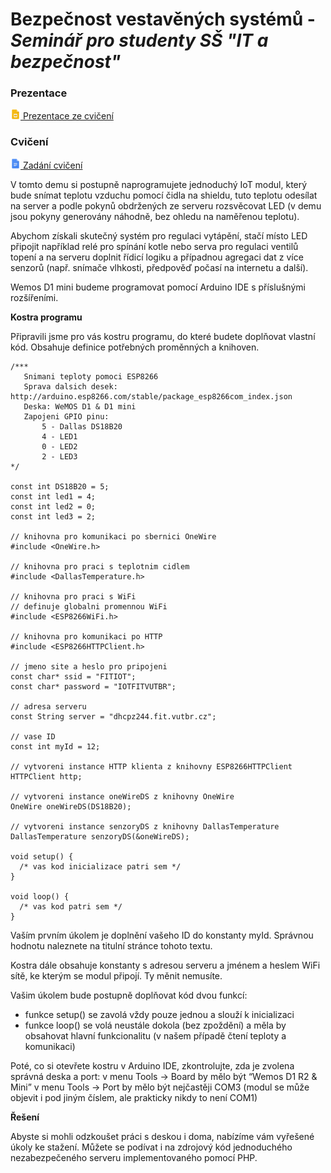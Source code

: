 Bezpečnost vestavěných systémů - *Seminář pro studenty SŠ "IT a bezpečnost"*
==============================



### Prezentace ###

[![Google Slides](misc/slides.png) Prezentace ze cvičení](https://docs.google.com/presentation/d/1sUErDtJMu-sDf1eJhjGv_D8pvDge2YkUTx2nQOzZXFg/edit?usp=sharing)

### Cvičení ###
[![Google Docs](misc/docs.png) Zadání cvičení](https://docs.google.com/document/d/1Oer2RyeE5OSiQqa4KS85ElZ2al3vTIOPsZyrpHvq5Ek/edit?usp=sharing)

V tomto demu si postupně naprogramujete jednoduchý IoT modul, který bude snímat teplotu vzduchu pomocí čidla na shieldu, tuto teplotu odesílat na server a podle pokynů obdržených ze serveru rozsvěcovat LED (v demu jsou pokyny generovány náhodně, bez ohledu na naměřenou teplotu).

Abychom získali skutečný systém pro regulaci vytápění, stačí místo LED připojit například relé pro spínání kotle nebo serva pro regulaci ventilů topení a na serveru doplnit řídicí logiku a případnou agregaci dat z více senzorů (např. snímače vlhkosti, předpověď počasí na internetu a další).

Wemos D1 mini budeme programovat pomocí Arduino IDE s příslušnými rozšířeními. 

**Kostra programu**

Připravili jsme pro vás kostru programu, do které budete doplňovat vlastní kód. Obsahuje definice potřebných proměnných a knihoven. 

```arduino
/***
   Snimani teploty pomoci ESP8266
   Sprava dalsich desek: http://arduino.esp8266.com/stable/package_esp8266com_index.json
   Deska: WeMOS D1 & D1 mini
   Zapojeni GPIO pinu:
	   5 - Dallas DS18B20
	   4 - LED1
	   0 - LED2
	   2 - LED3
*/

const int DS18B20 = 5;
const int led1 = 4;
const int led2 = 0;
const int led3 = 2;

// knihovna pro komunikaci po sbernici OneWire
#include <OneWire.h>

// knihovna pro praci s teplotnim cidlem
#include <DallasTemperature.h>

// knihovna pro praci s WiFi
// definuje globalni promennou WiFi
#include <ESP8266WiFi.h>

// knihovna pro komunikaci po HTTP
#include <ESP8266HTTPClient.h>

// jmeno site a heslo pro pripojeni
const char* ssid = "FITIOT";
const char* password = "IOTFITVUTBR";

// adresa serveru
const String server = "dhcpz244.fit.vutbr.cz";

// vase ID
const int myId = 12;

// vytvoreni instance HTTP klienta z knihovny ESP8266HTTPClient
HTTPClient http;

// vytvoreni instance oneWireDS z knihovny OneWire
OneWire oneWireDS(DS18B20);

// vytvoreni instance senzoryDS z knihovny DallasTemperature
DallasTemperature senzoryDS(&oneWireDS);

void setup() {
  /* vas kod inicializace patri sem */
}

void loop() {
  /* vas kod patri sem */
}
```

Vaším prvním úkolem je doplnění vašeho ID do konstanty myId. Správnou hodnotu naleznete na titulní stránce tohoto textu.

Kostra dále obsahuje konstanty s adresou serveru a jménem a heslem WiFi sítě, ke kterým se modul připojí. Ty měnit nemusíte.

Vašim úkolem bude postupně doplňovat kód dvou funkcí:
 
 - funkce setup() se zavolá vždy pouze jednou a slouží k inicializaci 
 - funkce loop() se volá neustále dokola (bez zpoždění) a měla by obsahovat hlavní funkcionalitu (v našem případě čtení teploty a komunikaci)

Poté, co si otevřete kostru v Arduino IDE, zkontrolujte, zda je zvolena správná deska a port:
v menu Tools -> Board by mělo být  “Wemos D1 R2 & Mini”
v menu Tools -> Port by mělo být nejčastěji COM3 (modul se může objevit i pod jiným číslem, ale prakticky nikdy to není COM1)


**Řešení**

Abyste si mohli odzkoušet práci s deskou i doma, nabízíme vám vyřešené úkoly ke stažení. Můžete se podívat i na zdrojový kód jednoduchého nezabezpečeného serveru implementovaného pomocí PHP.
